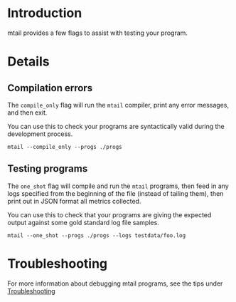 # Introduction

mtail provides a few flags to assist with testing your program.

# Details

## Compilation errors

The `compile_only` flag will run the `mtail` compiler, print any error messages, and then exit.

You can use this to check your programs are syntactically valid during the development process.

```
mtail --compile_only --progs ./progs
```

## Testing programs

The `one_shot` flag will compile and run the `mtail` programs, then feed in any logs specified from the beginning of the file (instead of tailing them), then print out in JSON format all metrics collected.

You can use this to check that your programs are giving the expected output against some gold standard log file samples.

```
mtail --one_shot --progs ./progs --logs testdata/foo.log
```

# Troubleshooting

For more information about debugging mtail programs, see the tips under [Troubleshooting](Troubleshooting.md)
